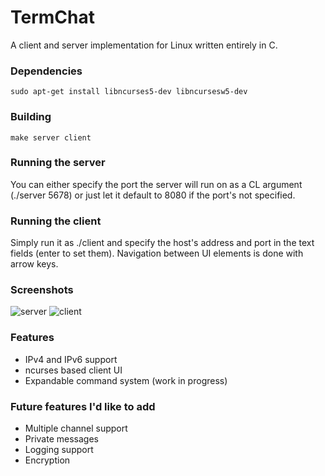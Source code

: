 # TermChat
A client and server implementation for Linux written entirely in C.

### Dependencies
```sudo apt-get install libncurses5-dev libncursesw5-dev```

### Building
```make server client```

### Running the server
You can either specify the port the server will run on as a CL argument (./server 5678) or just let it default to 8080 if the port's not specified.

### Running the client
Simply run it as ./client and specify the host's address and port in the text fields (enter to set them). Navigation between UI elements is done with arrow keys.

### Screenshots
![server](https://i.ibb.co/Jzx9fdX/Screenshot-from-2020-07-15-10-33-50.png)
![client](https://i.ibb.co/dJ5P5WP/Screenshot-from-2020-07-15-10-33-56.png)

### Features
- IPv4 and IPv6 support
- ncurses based client UI
- Expandable command system (work in progress)

### Future features I'd like to add
- Multiple channel support
- Private messages
- Logging support
- Encryption
